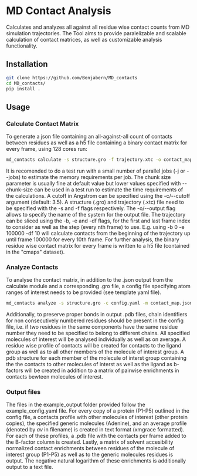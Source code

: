 # MD Contact Analysis
Calculates and analyzes all against all residue wise contact counts from MD simulation trajectories. The Tool aims to provide paralelizable and scalable calculation of contact matrices, as well as customizable analysis functionality.

## Installation

```bash
git clone https://github.com/Benjabern/MD_contacts
cd MD_contacts/
pip install .
```

## Usage

### Calculate Contact Matrix
To generate a json file containing an all-against-all count of contacts between residues as well as a h5 file containing a binary contact matrix for every frame, using 128 cores run:

```bash
md_contacts calculate -s structure.gro -f trajectory.xtc -o contact_map.json -j 128
```
It is recomended to do a test run with a small number of parallel jobs (-j or --jobs) to estimate the memory requirements per job. 
The chunk size parameter is usually fine at default value but lower values specified with --chunk-size can be used in a test run to estimate the time requirements of the calculations.
A cutoff in Angstrom can be specified using the -c/--cutoff argument (default: 3.5).
A structure (.gro) and trajectory (.xtc) file need to be specified with the -s and -f flags respectively.
The -o/--output flag allows to specify the name of the system for the output file. 
The trajectory can be sliced using the -b, -e and -df flags, for the first and last frame index to consider as well as the step (every nth frame) to use.
E.g. using -b 0 -e 100000 -df 10 will calculate contacts from the beginning of the trajectory up until frame 100000 for every 10th frame.
For further analysis, the binary residue wise contact matrix for every frame is written to a h5 file (contained in the "cmaps" dataset).

### Analyze Contacts
To analyse the contact matrix, in addition to the .json output from the calculate module and a corresponding .gro file,
a config file specifying atom ranges of interest needs to be provided (see template yaml file). 

```bash
md_contacts analyze -s structure.gro -c config.yaml -m contact_map.json
```
Additionally, to preserve proper bonds in output .pdb files, chain identifiers for non consecutively numbered residues should be present in the config file, i.e. if two residues in the same components have the same residue number they need to be specified to belong to different chains.
All specified molecules of interest will be analysed individually as well as on average. A residue wise profile
of contacts will be created for contacts to the ligand group as well as to all other members of the molecule of interest group.
A pdb structure for each member of the molecule of interst group containing the the contacts to other molecules of interst as well as the ligand as b-factors will be created in addition to a matrix of pairwise enrichments in contacts bewteen molecules of interest.

### Output files
The files in the example_output folder provided follow the example_config.yaml file. For every copy of a protein (P1-P5) outlined in the config file, a contacts profile with other molecules of interest (other protein copies), the specified generic molecules (Adenine), and an average profile (denoted by _av_ in filename) is created in text format (xmgrace formatted). For each of these profiles, a .pdb file with the contacts per frame added to the B-factor column is created. Lastly, a matrix of solvent accesibility normalized contact enrichments between residues of the molecule of interest group (P1-P5) as well as to the generic molecules residues is output. The negative natural logarithm of these enrichments is additionally output to a text file. 

